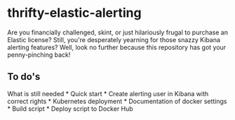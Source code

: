 # thrifty-elastic-alerting
Are you financially challenged, skint, or just hilariously frugal to purchase an Elastic license? 
Still, you're desperately yearning for those snazzy Kibana alerting features? 
Well, look no further because this repository has got your penny-pinching back!

## To do's
What is still needed
	* Quick start
		* Create alerting user in Kibana with correct rights
		* Kubernetes deployment
	* Documentation of docker settings
	* Build script
	* Deploy script to Docker Hub

